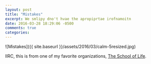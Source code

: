 ```yaml
---
layout: post
title: "Mistakes"
excerpt: We smlipy dno't hvae the apropiprtae irofnamoitn
date: 2016-03-28 18:29:06 -0500
comments: true
categories: 
---
```


![Mistakes]({{ site.baseurl }}/assets/2016/03/calm-5resized.jpg)

IIRC, this is from one of my favorite organizations, [The School of Life](http://www.theschooloflife.com/). 